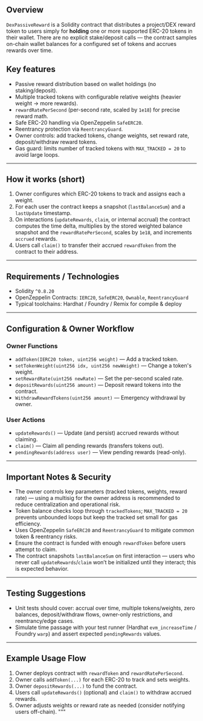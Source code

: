 
## Overview
`DexPassiveReward` is a Solidity contract that distributes a project/DEX reward token to users simply for **holding** one or more supported ERC-20 tokens in their wallet. There are no explicit stake/deposit calls — the contract samples on-chain wallet balances for a configured set of tokens and accrues rewards over time.
## Key features
- Passive reward distribution based on wallet holdings (no staking/deposit).  
- Multiple tracked tokens with configurable relative weights (heavier weight → more rewards).  
- `rewardRatePerSecond` (per-second rate, scaled by `1e18`) for precise reward math.  
- Safe ERC-20 handling via OpenZeppelin `SafeERC20`.  
- Reentrancy protection via `ReentrancyGuard`.  
- Owner controls: add tracked tokens, change weights, set reward rate, deposit/withdraw reward tokens.  
- Gas guard: limits number of tracked tokens with `MAX_TRACKED = 20` to avoid large loops.

---

## How it works (short)
1. Owner configures which ERC-20 tokens to track and assigns each a weight.  
2. For each user the contract keeps a snapshot (`lastBalanceSum`) and a `lastUpdate` timestamp.  
3. On interactions (`updateRewards`, `claim`, or internal accrual) the contract computes the time delta, multiplies by the stored weighted balance snapshot and the `rewardRatePerSecond`, scales by `1e18`, and increments `accrued` rewards.  
4. Users call `claim()` to transfer their accrued `rewardToken` from the contract to their address.

---

## Requirements / Technologies
- Solidity `^0.8.20`  
- OpenZeppelin Contracts: `IERC20`, `SafeERC20`, `Ownable`, `ReentrancyGuard`  
- Typical toolchains: Hardhat / Foundry / Remix for compile & deploy

---

## Configuration & Owner Workflow

### Owner Functions

- `addToken(IERC20 token, uint256 weight)` — Add a tracked token.
- `setTokenWeight(uint256 idx, uint256 newWeight)` — Change a token's weight.
- `setRewardRate(uint256 newRate)` — Set the per-second scaled rate.
- `depositRewards(uint256 amount)` — Deposit reward tokens into the contract.
- `WithdrawRewardTokens(uint256 amount)` — Emergency withdrawal by owner.

### User Actions

- `updateRewards()` — Update (and persist) accrued rewards without claiming.
- `claim()` — Claim all pending rewards (transfers tokens out).
- `pendingRewards(address user)` — View pending rewards (read-only).

---

## Important Notes & Security

- The owner controls key parameters (tracked tokens, weights, reward rate) — using a multisig for the owner address is recommended to reduce centralization and operational risk.
- Token balance checks loop through `trackedTokens`; `MAX_TRACKED = 20` prevents unbounded loops but keep the tracked set small for gas efficiency.
- Uses OpenZeppelin `SafeERC20` and `ReentrancyGuard` to mitigate common token & reentrancy risks.
- Ensure the contract is funded with enough `rewardToken` before users attempt to claim.
- The contract snapshots `lastBalanceSum` on first interaction — users who never call `updateRewards`/`claim` won’t be initialized until they interact; this is expected behavior.

---

## Testing Suggestions

- Unit tests should cover: accrual over time, multiple tokens/weights, zero balances, deposit/withdraw flows, owner-only restrictions, and reentrancy/edge cases.
- Simulate time passage with your test runner (Hardhat `evm_increaseTime` / Foundry `warp`) and assert expected `pendingRewards` values.

---

## Example Usage Flow

1. Owner deploys contract with `rewardToken` and `rewardRatePerSecond`.
2. Owner calls `addToken(...)` for each ERC-20 to track and sets weights.
3. Owner `depositRewards(...)` to fund the contract.
4. Users call `updateRewards()` (optional) and `claim()` to withdraw accrued rewards.
5. Owner adjusts weights or reward rate as needed (consider notifying users off-chain).
"""


